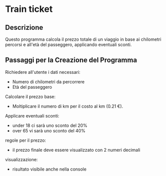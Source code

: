 # Train ticket

## Descrizione

Questo programma calcola il prezzo totale di un viaggio in base ai chilometri percorsi e all'età del passeggero, applicando eventuali sconti.

## Passaggi per la Creazione del Programma

Richiedere all'utente i dati necessari:
- Numero di chilometri da percorrere
- Età del passeggero

Calcolare il prezzo base:
- Moltiplicare il numero di km per il costo al km (0.21 €).

Applicare eventuali sconti:
- under 18 ci sarà uno sconto del 20%
- over 65 vi sarà uno sconto del 40%

regole per il prezzo:
- il prezzo finale deve essere visualizzato con 2 numeri decimali 

visualizzazione:
- risultato visibile anche nella console 